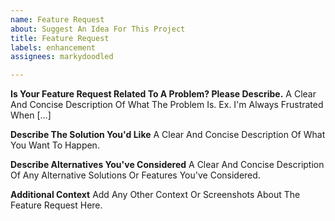 ```yaml
---
name: Feature Request
about: Suggest An Idea For This Project
title: Feature Request
labels: enhancement
assignees: markydoodled

---
```


**Is Your Feature Request Related To A Problem? Please Describe.**
A Clear And Concise Description Of What The Problem Is. Ex. I'm Always Frustrated When [...]

**Describe The Solution You'd Like**
A Clear And Concise Description Of What You Want To Happen.

**Describe Alternatives You've Considered**
A Clear And Concise Description Of Any Alternative Solutions Or Features You've Considered.

**Additional Context**
Add Any Other Context Or Screenshots About The Feature Request Here.
